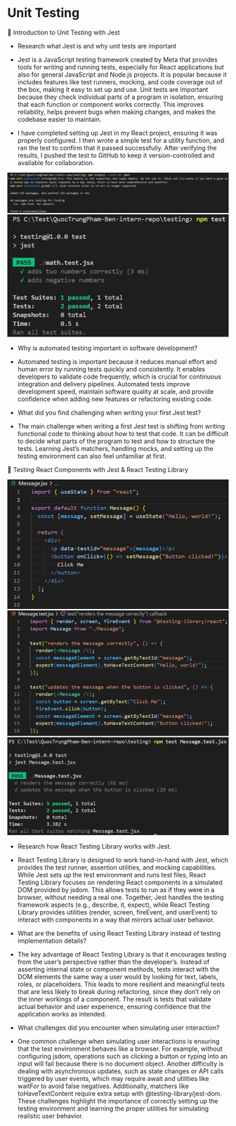 # Unit Testing

📌 Introduction to Unit Testing with Jest

- Research what Jest is and why unit tests are important

- Jest is a JavaScript testing framework created by Meta that provides tools for
  writing and running tests, especially for React applications but also for
  general JavaScript and Node.js projects. It is popular because it includes
  features like test runners, mocking, and code coverage out of the box, making
  it easy to set up and use. Unit tests are important because they check
  individual parts of a program in isolation, ensuring that each function or
  component works correctly. This improves reliability, helps prevent bugs when
  making changes, and makes the codebase easier to maintain.

- I have completed setting up Jest in my React project, ensuring it was properly
  configured. I then wrote a simple test for a utility function, and ran the
  test to confirm that it passed successfully. After verifying the results, I
  pushed the test to GitHub to keep it version-controlled and available for
  collaboration.

![Jest Dependencies Installation](JestDependenciesInstallation.png)
![Successfully Tested the function](JestTestSuccess.png)

- Why is automated testing important in software development?

- Automated testing is important because it reduces manual effort and human
  error by running tests quickly and consistently. It enables developers to
  validate code frequently, which is crucial for continuous integration and
  delivery pipelines. Automated tests improve development speed, maintain
  software quality at scale, and provide confidence when adding new features or
  refactoring existing code.

- What did you find challenging when writing your first Jest test?

- The main challenge when writing a first Jest test is shifting from writing
  functional code to thinking about how to test that code. It can be difficult
  to decide what parts of the program to test and how to structure the tests.
  Learning Jest’s matchers, handling mocks, and setting up the testing
  environment can also feel unfamiliar at first.

📌 Testing React Components with Jest & React Testing Library

![Code for the Message Component](MessageReactComponent.png)
![Code for the Test](MessageReactTestingComponent.png)
![Testing Output](MessageReactTestingComponentSuccess.png)

- Research how React Testing Library works with Jest.

- React Testing Library is designed to work hand-in-hand with Jest, which
  provides the test runner, assertion utilities, and mocking capabilities. While
  Jest sets up the test environment and runs test files, React Testing Library
  focuses on rendering React components in a simulated DOM provided by jsdom.
  This allows tests to run as if they were in a browser, without needing a real
  one. Together, Jest handles the testing framework aspects (e.g., describe, it,
  expect), while React Testing Library provides utilities (render, screen,
  fireEvent, and userEvent) to interact with components in a way that mirrors
  actual user behavior.

- What are the benefits of using React Testing Library instead of testing
  implementation details?

- The key advantage of React Testing Library is that it encourages testing from
  the user’s perspective rather than the developer’s. Instead of asserting
  internal state or component methods, tests interact with the DOM elements the
  same way a user would by looking for text, labels, roles, or placeholders.
  This leads to more resilient and meaningful tests that are less likely to
  break during refactoring, since they don’t rely on the inner workings of a
  component. The result is tests that validate actual behavior and user
  experience, ensuring confidence that the application works as intended.

- What challenges did you encounter when simulating user interaction?

- One common challenge when simulating user interactions is ensuring that the
  test environment behaves like a browser. For example, without configuring
  jsdom, operations such as clicking a button or typing into an input will fail
  because there is no document object. Another difficulty is dealing with
  asynchronous updates, such as state changes or API calls triggered by user
  events, which may require await and utilities like waitFor to avoid false
  negatives. Additionally, matchers like toHaveTextContent require extra setup
  with @testing-library/jest-dom. These challenges highlight the importance of
  correctly setting up the testing environment and learning the proper utilities
  for simulating realistic user behavior.
